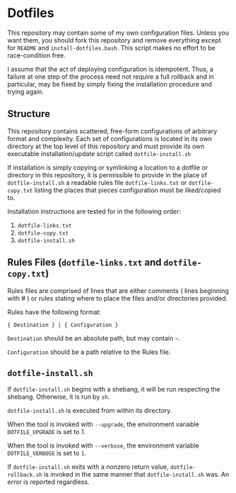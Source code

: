 # Dotfiles

This repository may contain some of my own configuration files. Unless you
want them, you should fork this repository and remove everything except for
`README` and `install-dotfiles.bash`. This script makes no effort to be
race-condition free.

I assume that the act of deploying configuration is idempotent. Thus, a
failure at one step of the process need not require a full rollback and in
particular, may be fixed by simply fixing the installation procedure and
trying again.

## Structure

This repository contains scattered, free-form configurations of arbitrary
format and complexity. Each set of configurations is located in its own
directory at the top level of this repository and must provide its own
executable installation/update script called `dotfile-install.sh`

If installation is simply copying or symlinking a location to a dotfile or
directory in this repository, it is permissible to provide in the place of
`dotfile-install.sh` a readable rules file `dotfile-links.txt` or
`dotfile-copy.txt` listing the places that pieces configuration must be
liked/copied to.

Installation instructions are tested for in the following order:

1. `dotfile-links.txt`
2. `dotfile-copy.txt`
3. `dotfile-install.sh`

## Rules Files (`dotfile-links.txt` and `dotfile-copy.txt`)

Rules files are comprised of lines that are either comments ( lines beginning
with \# ) or rules stating where to place the files and/or directories
provided.

Rules have the following format:

    { Destination } | { Configuration }

`Destination` should be an absolute path, but may contain `~`.

`Configuration` should be a path relative to the Rules file.

## `dotfile-install.sh`

If `dotfile-install.sh` begins with a shebang, it will be run respecting the
shebang. Otherwise, it is run by `sh`.

`dotfile-install.sh` is executed from within its directory.

When the tool is invoked with `--upgrade`, the environment variable
`DOTFILE_UPGRADE` is set to 1.

When the tool is invoked with `--verbose`, the environment variable
`DOTFILE_VERBOSE` is set to `1`.

If `dotfile-install.sh` exits with a nonzero return value,
`dotfile-rollback.sh` is invoked in the same manner that `dotfile-install.sh`
was. An error is reported regardless.

